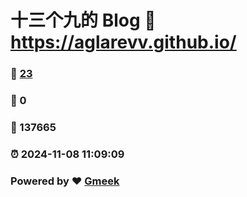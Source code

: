 # 十三个九的 Blog :link: https://aglarevv.github.io/ 
### :page_facing_up: [23](https://aglarevv.github.io//tag.html) 
### :speech_balloon: 0 
### :hibiscus: 137665 
### :alarm_clock: 2024-11-08 11:09:09 
### Powered by :heart: [Gmeek](https://github.com/Meekdai/Gmeek)
